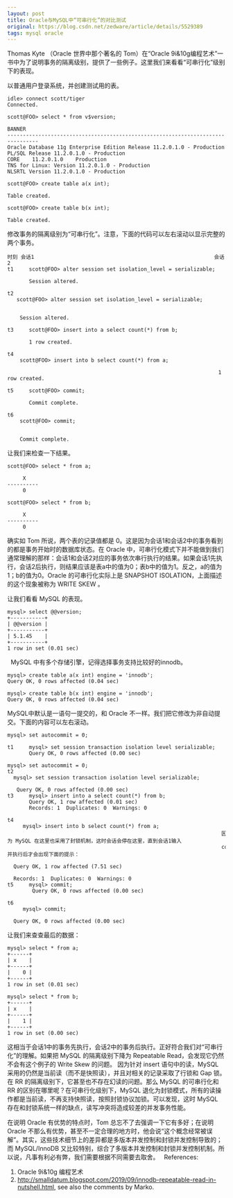 ```yaml
---
layout: post
title: Oracle与MySQL中“可串行化”的对比测试
original: https://blog.csdn.net/zedware/article/details/5529389
tags: mysql oracle
---
```


Thomas Kyte （Oracle 世界中那个著名的 Tom）在“Oracle 9i&10g编程艺术”一书中为了说明事务的隔离级别，提供了一些例子。这里我们来看看“可串行化”级别下的表现。

以普通用户登录系统，并创建测试用的表。

```
idle> connect scott/tiger
Connected.

scott@FOO> select * from v$version;

BANNER
--------------------------------------------------------------------------------
Oracle Database 11g Enterprise Edition Release 11.2.0.1.0 - Production
PL/SQL Release 11.2.0.1.0 - Production
CORE    11.2.0.1.0    Production
TNS for Linux: Version 11.2.0.1.0 - Production
NLSRTL Version 11.2.0.1.0 - Production

scott@FOO> create table a(x int);

Table created.

scott@FOO> create table b(x int);

Table created.
```

修改事务的隔离级别为“可串行化”。注意，下面的代码可以左右滚动以显示完整的两个事务。

```
时刻 会话1                                                          会话2
t1     scott@FOO> alter session set isolation_level = serializable;

       Session altered.

t2                                                                  scott@FOO> alter session set isolation_level = serializable;

                                                                    Session altered.

t3     scott@FOO> insert into a select count(*) from b;

       1 row created.

t4                                                                  scott@FOO> insert into b select count(*) from a;

                                                                    1 row created.

t5     scott@FOO> commit;

       Commit complete.

t6                                                                  scott@FOO> commit;

                                                                    Commit complete.
```

让我们来检查一下结果。

```
scott@FOO> select * from a;

     X
----------
     0

scott@FOO> select * from b;

     X
----------
     0
```

确实如 Tom 所说，两个表的记录值都是 0。这是因为会话1和会话2中的事务看到的都是事务开始时的数据库状态。在 Oracle 中，可串行化模式下并不能做到我们通常理解的那样：会话1和会话2对应的事务依次串行执行的结果。如果会话1先执行，会话2后执行，则结果应该是表a中的值为0；表b中的值为1。反之，a的值为1；b的值为0。Oracle 的可串行化实际上是 SNAPSHOT ISOLATION，上面描述的这个现象被称为 WRITE SKEW 。

让我们看看 MySQL 的表现。

```
mysql> select @@version;
+-----------+
| @@version |
+-----------+
| 5.1.45    |
+-----------+
1 row in set (0.01 sec)
```
 
MySQL 中有多个存储引擎，记得选择事务支持比较好的innodb。

```
mysql> create table a(x int) engine = 'innodb';
Query OK, 0 rows affected (0.04 sec)

mysql> create table b(x int) engine = 'innodb';
Query OK, 0 rows affected (0.04 sec)

```

MySQL中默认是一语句一提交的，和 Oracle 不一样。我们把它修改为非自动提交。下面的内容可以左右滚动。

```
mysql> set autocommit = 0;

t1     mysql> set session transaction isolation level serializable;
       Query OK, 0 rows affected (0.00 sec)
                                                                     mysql> set autocommit = 0;  
t2                                                                   mysql> set session transaction isolation level serializable;
                                                                     Query OK, 0 rows affected (0.00 sec)
t3     mysql> insert into a select count(*) from b;
       Query OK, 1 row affected (0.01 sec)
       Records: 1  Duplicates: 0  Warnings: 0

t4                                                                   mysql> insert into b select count(*) from a;
                                                                     因为 MySQL 在这里也采用了封锁机制，这时会话会停在这里，直到会话1输入
                                                                     commit 并执行后才会出现下面的提示：
                                                                     Query OK, 1 row affected (7.51 sec)
                                                                     Records: 1  Duplicates: 0  Warnings: 0
t5     mysql> commit;
        Query OK, 0 rows affected (0.00 sec)

t6                                                                   mysql> commit;
                                                                     Query OK, 0 rows affected (0.00 sec)
```

让我们来查查最后的数据：

```
mysql> select * from a;
+------+
| x    |
+------+
|    0 |
+------+
1 row in set (0.01 sec)

mysql> select * from b;
+------+
| x    |
+------+
|    1 |
+------+
1 row in set (0.00 sec)
```

这相当于会话1中的事务先执行，会话2中的事务后执行。正好符合我们对“可串行化”的理解。如果把 MySQL 的隔离级别下降为 Repeatable Read，会发现它仍然不会有这个例子的 Write Skew 的问题。
因为针对 insert 语句中的读，MySQL 采用的仍然是当前读（而不是快照读），并且对相关的记录采取了行锁和 Gap 锁。在 RR 的隔离级别下，它甚至也不存在幻读的问题。那么 MySQL 的可串行化和 RR 的区别在哪里呢？在可串行化级别下，MySQL 退化为封锁模式，所有的读操作都是当前读，不再支持快照读，按照封锁协议加锁。可以发现，这时 MySQL 存在和封锁系统一样的缺点，读写冲突将造成较差的并发事务性能。

在说明 Oracle 有优势的特点时，Tom 总忘不了去强调一下它有多好；在说明 Oracle 不那么有优势，甚至不一定合理的地方时，他会说“这个概念经常被误解”。其实，这些技术细节上的差异都是多版本并发控制和封锁并发控制导致的；而 MySQL/InnoDB 又比较特别，综合了多版本并发控制和封锁并发控制机制。所以说，凡事有利必有弊，我们需要根据不同需要去取舍。
 
References:
1. Oracle 9i&10g 编程艺术
2. http://smalldatum.blogspot.com/2019/09/innodb-repeatable-read-in-nutshell.html, see also the comments by Marko.

